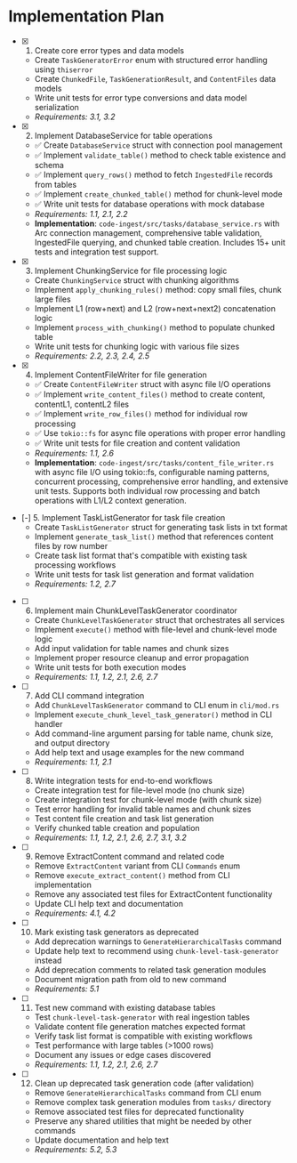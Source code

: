 # Implementation Plan

- [x] 1. Create core error types and data models
  - Create `TaskGeneratorError` enum with structured error handling using `thiserror`
  - Create `ChunkedFile`, `TaskGenerationResult`, and `ContentFiles` data models
  - Write unit tests for error type conversions and data model serialization
  - _Requirements: 3.1, 3.2_

- [x] 2. Implement DatabaseService for table operations
  - ✅ Create `DatabaseService` struct with connection pool management
  - ✅ Implement `validate_table()` method to check table existence and schema
  - ✅ Implement `query_rows()` method to fetch `IngestedFile` records from tables
  - ✅ Implement `create_chunked_table()` method for chunk-level mode
  - ✅ Write unit tests for database operations with mock database
  - _Requirements: 1.1, 2.1, 2.2_
  - **Implementation**: `code-ingest/src/tasks/database_service.rs` with Arc<PgPool> connection management, comprehensive table validation, IngestedFile querying, and chunked table creation. Includes 15+ unit tests and integration test support.

- [x] 3. Implement ChunkingService for file processing logic
  - Create `ChunkingService` struct with chunking algorithms
  - Implement `apply_chunking_rules()` method: copy small files, chunk large files
  - Implement L1 (row+next) and L2 (row+next+next2) concatenation logic
  - Implement `process_with_chunking()` method to populate chunked table
  - Write unit tests for chunking logic with various file sizes
  - _Requirements: 2.2, 2.3, 2.4, 2.5_

- [x] 4. Implement ContentFileWriter for file generation
  - ✅ Create `ContentFileWriter` struct with async file I/O operations
  - ✅ Implement `write_content_files()` method to create content, contentL1, contentL2 files
  - ✅ Implement `write_row_files()` method for individual row processing
  - ✅ Use `tokio::fs` for async file operations with proper error handling
  - ✅ Write unit tests for file creation and content validation
  - _Requirements: 1.1, 2.6_
  - **Implementation**: `code-ingest/src/tasks/content_file_writer.rs` with async file I/O using tokio::fs, configurable naming patterns, concurrent processing, comprehensive error handling, and extensive unit tests. Supports both individual row processing and batch operations with L1/L2 context generation.

- [-] 5. Implement TaskListGenerator for task file creation
  - Create `TaskListGenerator` struct for generating task lists in txt format
  - Implement `generate_task_list()` method that references content files by row number
  - Create task list format that's compatible with existing task processing workflows
  - Write unit tests for task list generation and format validation
  - _Requirements: 1.2, 2.7_

- [ ] 6. Implement main ChunkLevelTaskGenerator coordinator
  - Create `ChunkLevelTaskGenerator` struct that orchestrates all services
  - Implement `execute()` method with file-level and chunk-level mode logic
  - Add input validation for table names and chunk sizes
  - Implement proper resource cleanup and error propagation
  - Write unit tests for both execution modes
  - _Requirements: 1.1, 1.2, 2.1, 2.6, 2.7_

- [ ] 7. Add CLI command integration
  - Add `ChunkLevelTaskGenerator` command to CLI enum in `cli/mod.rs`
  - Implement `execute_chunk_level_task_generator()` method in CLI handler
  - Add command-line argument parsing for table name, chunk size, and output directory
  - Add help text and usage examples for the new command
  - _Requirements: 1.1, 2.1_

- [ ] 8. Write integration tests for end-to-end workflows
  - Create integration test for file-level mode (no chunk size)
  - Create integration test for chunk-level mode (with chunk size)
  - Test error handling for invalid table names and chunk sizes
  - Test content file creation and task list generation
  - Verify chunked table creation and population
  - _Requirements: 1.1, 1.2, 2.1, 2.6, 2.7, 3.1, 3.2_

- [ ] 9. Remove ExtractContent command and related code
  - Remove `ExtractContent` variant from CLI `Commands` enum
  - Remove `execute_extract_content()` method from CLI implementation
  - Remove any associated test files for ExtractContent functionality
  - Update CLI help text and documentation
  - _Requirements: 4.1, 4.2_

- [ ] 10. Mark existing task generators as deprecated
  - Add deprecation warnings to `GenerateHierarchicalTasks` command
  - Update help text to recommend using `chunk-level-task-generator` instead
  - Add deprecation comments to related task generation modules
  - Document migration path from old to new command
  - _Requirements: 5.1_

- [ ] 11. Test new command with existing database tables
  - Test `chunk-level-task-generator` with real ingestion tables
  - Validate content file generation matches expected format
  - Verify task list format is compatible with existing workflows
  - Test performance with large tables (>1000 rows)
  - Document any issues or edge cases discovered
  - _Requirements: 1.1, 1.2, 2.1, 2.6, 2.7_

- [ ] 12. Clean up deprecated task generation code (after validation)
  - Remove `GenerateHierarchicalTasks` command from CLI enum
  - Remove complex task generation modules from `tasks/` directory
  - Remove associated test files for deprecated functionality
  - Preserve any shared utilities that might be needed by other commands
  - Update documentation and help text
  - _Requirements: 5.2, 5.3_